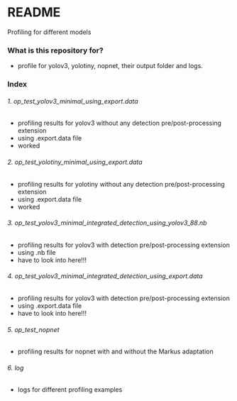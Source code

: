 # README #

Profiling for different models

### What is this repository for? ###

* profile for yolov3, yolotiny, nopnet, their output folder and logs.

### Index ###
###### 1. op_test_yolov3_minimal_using_export.data
* profiling results for yolov3 without any detection pre/post-processing extension
* using .export.data file
* worked
###### 2. op_test_yolotiny_minimal_using_export.data
* profiling results for yolotiny without any detection pre/post-processing extension
* using .export.data file
* worked
###### 3. op_test_yolov3_minimal_integrated_detection_using_yolov3_88.nb
* profiling results for yolov3 with detection pre/post-processing extension
* using .nb file
* have to look into here!!!
###### 4. op_test_yolov3_minimal_integrated_detection_using_export.data
* profiling results for yolov3 with detection pre/post-processing extension
* using .export.data file
* have to look into here!!!
###### 5. op_test_nopnet
* profiling results for nopnet with and without the Markus adaptation
###### 6. log
* logs for different profiling examples




